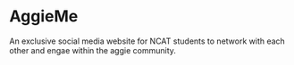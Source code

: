 # AggieMe
An exclusive social media website for NCAT students to network with each other and engae within the aggie community. 
